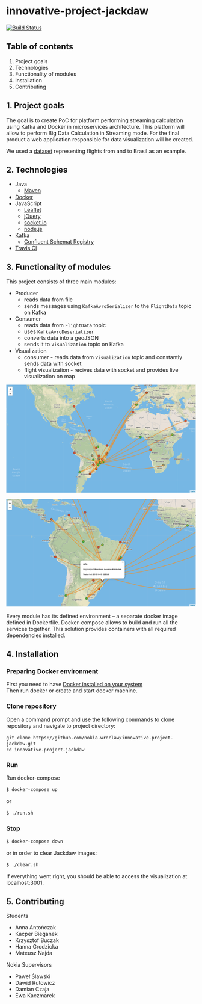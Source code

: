 # innovative-project-jackdaw

[![Build Status](https://travis-ci.org/nokia-wroclaw/innovative-project-jackdaw.svg?branch=master)](https://travis-ci.org/nokia-wroclaw/innovative-project-jackdaw)


## Table of contents
1. Project goals
2. Technologies
3. Functionality of modules
4. Installation
5. Contributing


## 1. Project goals
The goal is to create PoC for platform performing streaming calculation using Kafka and Docker in microservices architecture. This platform will allow to perform Big Data Calculation in Streaming mode. For the final product a web application responsible for data visualization will be created.

We used a [dataset](https://www.kaggle.com/ramirobentes/flights-in-brazil) representing flights from and to Brasil as an example.


## 2. Technologies
  * Java
    * [Maven](http://maven.apache.org)
  * [Docker](https://www.docker.com)
  * JavaScript
    * [Leaflet](https://leafletjs.com)
    * [jQuery](https://jquery.com)
    * [socket.io](https://socket.io)
    * [node.js](https://nodejs.org)
  * [Kafka](https://kafka.apache.org)
    * [Confluent Schemat Registry](https://docs.confluent.io)
  * [Travis Cl](https://travis-ci.org)


## 3. Functionality of modules
This project consists of three main modules:
* Producer
   * reads data from file
   * sends messages using `KafkaAvroSerializer` to the `FlightData` topic on Kafka
* Consumer
   * reads data from `FlightData` topic
   * uses `KafkaAvroDeserializer`
   * converts data into a geoJSON
   * sends it to `Visualization` topic on Kafka
* Visualization
   * consumer - reads data from `Visualization` topic and constantly sends data with socket
   * flight visualization - recives data with socket and provides live visualization on map

![Brazilian Flights map](figures/map_screen.png)

![Brazilian Flight's detalis](figures/map_details_screen.png)


Every module has its defined environment – a separate docker image defined in Dockerfile.
Docker-compose allows to build and run all the services together.
This solution provides containers with all required dependencies installed.

## 4. Installation
### Preparing Docker environment
First you need to have [Docker installed on your system](https://docs.docker.com/install)   
Then run docker or create and start docker machine.

### Clone repository
Open a command prompt and use the following commands to clone repository and navigate to project directory:
```
git clone https://github.com/nokia-wroclaw/innovative-project-jackdaw.git
cd innovative-project-jackdaw
```
### Run
Run docker-compose
```bash
$ docker-compose up
```
or 
```bash
$ ./run.sh
```

### Stop
```bash
$ docker-compose down
```

or in order to clear Jackdaw images:

```bash
$ ./clear.sh
```

If everything went right, you should be able to access the visualization at localhost:3001.



## 5. Contributing
Students
* Anna Antończak
* Kacper Bieganek
* Krzysztof Buczak
* Hanna Grodzicka
* Mateusz Najda

Nokia Supervisors
* Paweł Ślawski
* Dawid Rutowicz
* Damian Czaja
* Ewa Kaczmarek
